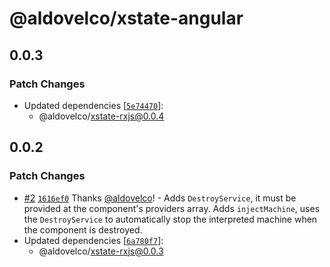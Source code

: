 # @aldovelco/xstate-angular

## 0.0.3

### Patch Changes

- Updated dependencies [[`5e74470`](https://github.com/aldovelco/xstate-libs/commit/5e744707c398437eb7ae327a1c56ac33d126de90)]:
  - @aldovelco/xstate-rxjs@0.0.4

## 0.0.2

### Patch Changes

- [#2](https://github.com/aldovelco/xstate-libs/pull/2) [`1616ef0`](https://github.com/aldovelco/xstate-libs/commit/1616ef097fa6f72ddc442e7f5fce163219c0320f) Thanks [@aldovelco](https://github.com/aldovelco)! - Adds `DestroyService`, it must be provided at the component's providers array.
  Adds `injectMachine`, uses the `DestroyService` to automatically stop the interpreted machine when the component is destroyed.
- Updated dependencies [[`6a780f7`](https://github.com/aldovelco/xstate-libs/commit/6a780f753a3882d6125194e69b9330a3505920a3)]:
  - @aldovelco/xstate-rxjs@0.0.3
